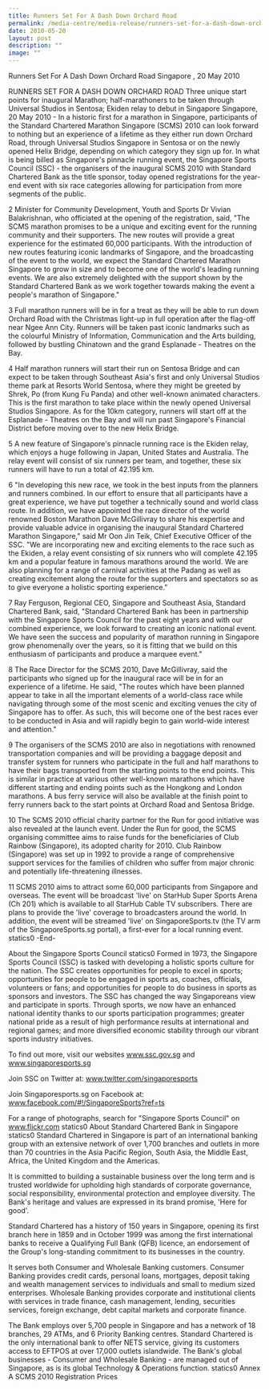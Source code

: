 ```yaml
---
title: Runners Set For A Dash Down Orchard Road
permalink: /media-centre/media-release/runners-set-for-a-dash-down-orchard-road/
date: 2010-05-20
layout: post
description: ""
image: ""
---
```

Runners Set For A Dash Down Orchard Road
Singapore , 20 May 2010

RUNNERS SET FOR A DASH DOWN ORCHARD ROAD
Three unique start points for inaugural Marathon; half-marathoners to be taken through Universal Studios in Sentosa; Ekiden relay to debut in Singapore
Singapore, 20 May 2010 - In a historic first for a marathon in Singapore, participants of the Standard Chartered Marathon Singapore (SCMS) 2010 can look forward to nothing but an experience of a lifetime as they either run down Orchard Road, through Universal Studios Singapore in Sentosa or on the newly opened Helix Bridge, depending on which category they sign up for. In what is being billed as Singapore's pinnacle running event, the Singapore Sports Council (SSC) - the organisers of the inaugural SCMS 2010 with Standard Chartered Bank as the title sponsor, today opened registrations for the year-end event with six race categories allowing for participation from more segments of the public.

2 Minister for Community Development, Youth and Sports Dr Vivian Balakrishnan, who officiated at the opening of the registration, said, "The SCMS marathon promises to be a unique and exciting event for the running community and their supporters. The new routes will provide a great experience for the estimated 60,000 participants. With the introduction of new routes featuring iconic landmarks of Singapore, and the broadcasting of the event to the world, we expect the Standard Chartered Marathon Singapore to grow in size and to become one of the world's leading running events. We are also extremely delighted with the support shown by the Standard Chartered Bank as we work together towards making the event a people's marathon of Singapore."

3 Full marathon runners will be in for a treat as they will be able to run down Orchard Road with the Christmas light-up in full operation after the flag-off near Ngee Ann City. Runners will be taken past iconic landmarks such as the colourful Ministry of Information, Communication and the Arts building, followed by bustling Chinatown and the grand Esplanade - Theatres on the Bay.

4 Half marathon runners will start their run on Sentosa Bridge and can expect to be taken through Southeast Asia's first and only Universal Studios theme park at Resorts World Sentosa, where they might be greeted by Shrek, Po (from Kung Fu Panda) and other well-known animated characters. This is the first marathon to take place within the newly opened Universal Studios Singapore. As for the 10km category, runners will start off at the Esplanade - Theatres on the Bay and will run past Singapore's Financial District before moving over to the new Helix Bridge.

5 A new feature of Singapore's pinnacle running race is the Ekiden relay, which enjoys a huge following in Japan, United States and Australia. The relay event will consist of six runners per team, and together, these six runners will have to run a total of 42.195 km.

6 "In developing this new race, we took in the best inputs from the planners and runners combined. In our effort to ensure that all participants have a great experience, we have put together a technically sound and world class route. In addition, we have appointed the race director of the world renowned Boston Marathon Dave McGillivray to share his expertise and provide valuable advice in organising the inaugural Standard Chartered Marathon Singapore," said Mr Oon Jin Teik, Chief Executive Officer of the SSC. "We are incorporating new and exciting elements to the race such as the Ekiden, a relay event consisting of six runners who will complete 42.195 km and a popular feature in famous marathons around the world. We are also planning for a range of carnival activities at the Padang as well as creating excitement along the route for the supporters and spectators so as to give everyone a holistic sporting experience."

7 Ray Ferguson, Regional CEO, Singapore and Southeast Asia, Standard Chartered Bank, said, "Standard Chartered Bank has been in partnership with the Singapore Sports Council for the past eight years and with our combined experience, we look forward to creating an iconic national event. We have seen the success and popularity of marathon running in Singapore grow phenomenally over the years, so it is fitting that we build on this enthusiasm of participants and produce a marquee event."

8 The Race Director for the SCMS 2010, Dave McGillivray, said the participants who signed up for the inaugural race will be in for an experience of a lifetime. He said, "The routes which have been planned appear to take in all the important elements of a world-class race while navigating through some of the most scenic and exciting venues the city of Singapore has to offer. As such, this will become one of the best races ever to be conducted in Asia and will rapidly begin to gain world-wide interest and attention."

9 The organisers of the SCMS 2010 are also in negotiations with renowned transportation companies and will be providing a baggage deposit and transfer system for runners who participate in the full and half marathons to have their bags transported from the starting points to the end points. This is similar in practice at various other well-known marathons which have different starting and ending points such as the Hongkong and London marathons. A bus ferry service will also be available at the finish point to ferry runners back to the start points at Orchard Road and Sentosa Bridge.

10 The SCMS 2010 official charity partner for the Run for good initiative was also revealed at the launch event. Under the Run for good, the SCMS organising committee aims to raise funds for the beneficiaries of Club Rainbow (Singapore), its adopted charity for 2010. Club Rainbow (Singapore) was set up in 1992 to provide a range of comprehensive support services for the families of children who suffer from major chronic and potentially life-threatening illnesses.

11 SCMS 2010 aims to attract some 60,000 participants from Singapore and overseas. The event will be broadcast 'live' on StarHub Super Sports Arena (Ch 201) which is available to all StarHub Cable TV subscribers. There are plans to provide the 'live' coverage to broadcasters around the world. In addition, the event will be streamed 'live' on SingaporeSports.tv (the TV arm of the SingaporeSports.sg portal), a first-ever for a local running event.
statics0
-End-

About the Singapore Sports Council
statics0
Formed in 1973, the Singapore Sports Council (SSC) is tasked with developing a holistic sports culture for the nation. The SSC creates opportunities for people to excel in sports; opportunities for people to be engaged in sports as, coaches, officials, volunteers or fans; and opportunities for people to do business in sports as sponsors and investors. The SSC has changed the way Singaporeans view and participate in sports. Through sports, we now have an enhanced national identity thanks to our sports participation programmes; greater national pride as a result of high performance results at international and regional games; and more diversified economic stability through our vibrant sports industry initiatives.

To find out more, visit our websites www.ssc.gov.sg and www.singaporesports.sg

Join SSC on Twitter at: www.twitter.com/singaporesports

Join Singaporesports.sg on Facebook at: www.facebook.com/#!/SingaporeSports?ref=ts

For a range of photographs, search for "Singapore Sports Council" on www.flickr.com
statics0
About Standard Chartered Bank in Singapore
statics0
Standard Chartered in Singapore is part of an international banking group with an extensive network of over 1,700 branches and outlets in more than 70 countries in the Asia Pacific Region, South Asia, the Middle East, Africa, the United Kingdom and the Americas.

It is committed to building a sustainable business over the long term and is trusted worldwide for upholding high standards of corporate governance, social responsibility, environmental protection and employee diversity. The Bank's heritage and values are expressed in its brand promise, 'Here for good'.

Standard Chartered has a history of 150 years in Singapore, opening its first branch here in 1859 and in October 1999 was among the first international banks to receive a Qualifying Full Bank (QFB) licence, an endorsement of the Group's long-standing commitment to its businesses in the country.

It serves both Consumer and Wholesale Banking customers. Consumer Banking provides credit cards, personal loans, mortgages, deposit taking and wealth management services to individuals and small to medium sized enterprises. Wholesale Banking provides corporate and institutional clients with services in trade finance, cash management, lending, securities services, foreign exchange, debt capital markets and corporate finance.

The Bank employs over 5,700 people in Singapore and has a network of 18 branches, 29 ATMs, and 6 Priority Banking centres. Standard Chartered is the only international bank to offer NETS service, giving its customers access to EFTPOS at over 17,000 outlets islandwide. The Bank's global businesses - Consumer and Wholesale Banking - are managed out of Singapore, as is its global Technology & Operations function.
statics0
Annex A
SCMS 2010 Registration Prices